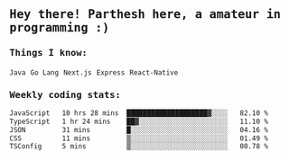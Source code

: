 <samp>
    <h2>Hey there! Parthesh here, a amateur in programming :)</h2>
    <h3>Things I know: </h3>
    <code>Java</code> <code>Go Lang</code> <code>Next.js</code> <code>Express</code> <code>React-Native</code>
    <h3>Weekly coding stats:</h3>
<!--START_SECTION:waka-->

```txt
JavaScript   10 hrs 28 mins  ████████████████████▓░░░░   82.10 %
TypeScript   1 hr 24 mins    ██▓░░░░░░░░░░░░░░░░░░░░░░   11.10 %
JSON         31 mins         █░░░░░░░░░░░░░░░░░░░░░░░░   04.16 %
CSS          11 mins         ▒░░░░░░░░░░░░░░░░░░░░░░░░   01.49 %
TSConfig     5 mins          ▒░░░░░░░░░░░░░░░░░░░░░░░░   00.78 %
```

<!--END_SECTION:waka-->
</samp>
